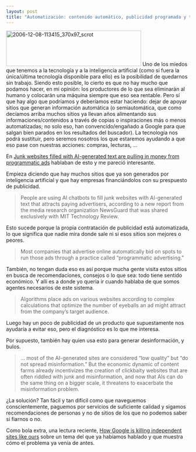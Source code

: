 ```yaml
---
layout: post
title: "Automatización: contenido automático, publicidad programada y tú ¿también eres un robot?"
---
```


<a data-flickr-embed="true" href="https://www.flickr.com/photos/fernand0/317000370/in/photolist-3nKcZQ-f2kBj-qjeKG-u1HaC-5WmvUp-CKou3-TQiTm" title="2006-12-08-113415_370x97_scrot"><img src="https://live.staticflickr.com/108/317000370_0068a6f91f_o.png" width="370" height="97" alt="2006-12-08-113415_370x97_scrot"/></a><script async src="//embedr.flickr.com/assets/client-code.js" charset="utf-8"></script>
Uno de los miedos que tenemos a la tecnología y a la inteligencia artificial (como si fuera la única/última tecnología disponible para ello) es la posibilidad de quedarnos sin trabajo.
Siendo esto posible, lo cierto es que no hay mucho que podamos hacer, en mi opinión: los productores de lo que sea eliminarán al humano y colocarán una máquina siempre que eso sea rentable.
Pero sí que hay algo que podríamos y deberíamos estar haciendo: dejar de apoyar sitios que generan información automática (o semiautomática, que como decíamos arriba muchos sitios ya llevan años alimentando sus informaciones/contenidos a través de copias o inspiraciones más o menos automatizadas; no solo eso, han convencido/engañado a Google para que salgan bien parados en los resultados del buscador).
La tecnología nos podrá sustituir, pero seremos nosotros los que estaremos ayudando a que eso pase con nuestras acciones: compras, lecturas, ...

En <a hreF="https://www.technologyreview.com/2023/06/26/1075504/junk-websites-filled-with-ai-generated-text-are-pulling-in-money-from-programmatic-ads/">Junk websites filled with AI-generated text are pulling in money from programmatic ads</a> hablaban de esto y me pareció interesante.

Empieza diciendo que hay muchos sitios que ya son generados por inteligencia artificial y que hay empresas financiándolos con su prespuesto de publicidad.

<blockquote>
People are using AI chatbots to fill junk websites with AI-generated text that attracts paying advertisers, according to a new report from the media research organization NewsGuard that was shared exclusively with MIT Technology Review.
</blockquote>

Esto sucede porque la propia contratación de publicidad está automatizada, lo que significa que nadie mira donde sale ni si esos sitios son mejores o peores.

<blockquote>
Most companies that advertise online automatically bid on spots to run those ads through a practice called “programmatic advertising.”
</blockquote>

También, no tengan duda eso es así porque mucha gente visita estos sitios en busca de recomendaciones, consejos o lo que sea: todo tiene sentido económico.
Y allí es a donde yo quería ir cuando hablaba de que somos agentes necesarios de este sistema.

<blockquote>
Algorithms place ads on various websites according to complex calculations that optimize the number of eyeballs an ad might attract from the company’s target audience.
</blockquote>

Luego hay un poco de publicidad de un producto que supuestamente nos ayudaría a evitar eso, pero el diagnóstico es lo que me interesa.

Por supuesto, también hay quien usa esto para generar desinformación, y bulos.

<blockquote>
... most of the AI-generated sites are considered “low quality” but “do not spread misinformation.” But the economic dynamic of content farms already incentivizes the creation of clickbaity websites that are often riddled with junk and misinformation, and now that AIs can do the same thing on a bigger scale, it threatens to exacerbate the misinformation problem.
</blockquote>

¿La solución?
Tan fácil y tan difícil como que naveguemos conscientemente, paguemos por servicios de suficiente calidad y sigamos recomendaciones de personas y no de sitios de los que no podemos saber si fiarnos o no.

Como bola extra, una lectura reciente, <a href="https://housefresh.com/david-vs-digital-goliaths/">How Google is killing independent sites like ours</a> sobre un tema del que ya habíamos hablado y que muestra cómo el problema ya venía de antes.
